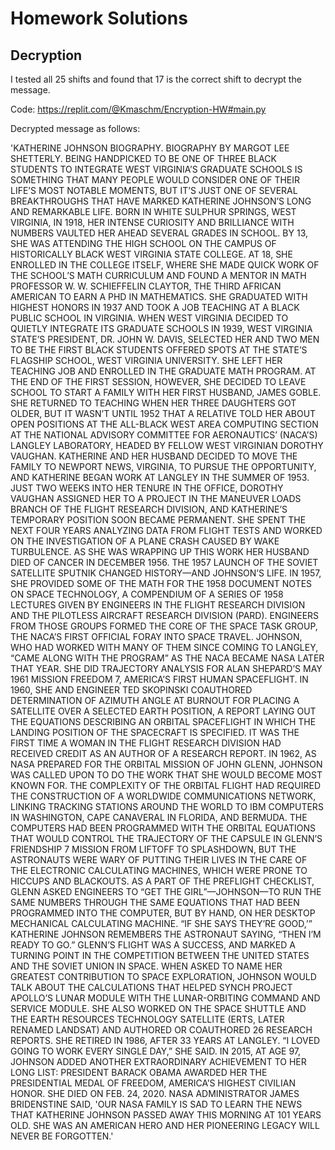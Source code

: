 # Homework Solutions

## Decryption

I tested all 25 shifts and found that 17 is the correct shift to decrypt the message.

Code:  https://replit.com/@Kmaschm/Encryption-HW#main.py

Decrypted message as follows:

'KATHERINE JOHNSON BIOGRAPHY. BIOGRAPHY BY MARGOT LEE SHETTERLY. BEING HANDPICKED TO BE ONE OF THREE BLACK STUDENTS TO INTEGRATE WEST VIRGINIA’S GRADUATE SCHOOLS IS SOMETHING THAT MANY PEOPLE WOULD CONSIDER ONE OF THEIR LIFE’S MOST NOTABLE MOMENTS, BUT IT’S JUST ONE OF SEVERAL BREAKTHROUGHS THAT HAVE MARKED KATHERINE JOHNSON’S LONG AND REMARKABLE LIFE. BORN IN WHITE SULPHUR SPRINGS, WEST VIRGINIA, IN 1918, HER INTENSE CURIOSITY AND BRILLIANCE WITH NUMBERS VAULTED HER AHEAD SEVERAL GRADES IN SCHOOL. BY 13, SHE WAS ATTENDING THE HIGH SCHOOL ON THE CAMPUS OF HISTORICALLY BLACK WEST VIRGINIA STATE COLLEGE. AT 18, SHE ENROLLED IN THE COLLEGE ITSELF, WHERE SHE MADE QUICK WORK OF THE SCHOOL’S MATH CURRICULUM AND FOUND A MENTOR IN MATH PROFESSOR W. W. SCHIEFFELIN CLAYTOR, THE THIRD AFRICAN AMERICAN TO EARN A PHD IN MATHEMATICS. SHE GRADUATED WITH HIGHEST HONORS IN 1937 AND TOOK A JOB TEACHING AT A BLACK PUBLIC SCHOOL IN VIRGINIA. WHEN WEST VIRGINIA DECIDED TO QUIETLY INTEGRATE ITS GRADUATE SCHOOLS IN 1939, WEST VIRGINIA STATE’S PRESIDENT, DR. JOHN W. DAVIS, SELECTED HER AND TWO MEN TO BE THE FIRST BLACK STUDENTS OFFERED SPOTS AT THE STATE’S FLAGSHIP SCHOOL, WEST VIRGINIA UNIVERSITY. SHE LEFT HER TEACHING JOB AND ENROLLED IN THE GRADUATE MATH PROGRAM. AT THE END OF THE FIRST SESSION, HOWEVER, SHE DECIDED TO LEAVE SCHOOL TO START A FAMILY WITH HER FIRST HUSBAND, JAMES GOBLE.  SHE RETURNED TO TEACHING WHEN HER THREE DAUGHTERS GOT OLDER, BUT IT WASN’T UNTIL 1952 THAT A RELATIVE TOLD HER ABOUT OPEN POSITIONS AT THE ALL-BLACK WEST AREA COMPUTING SECTION AT THE NATIONAL ADVISORY COMMITTEE FOR AERONAUTICS’ (NACA’S) LANGLEY LABORATORY, HEADED BY FELLOW WEST VIRGINIAN DOROTHY VAUGHAN. KATHERINE AND HER HUSBAND DECIDED TO MOVE THE FAMILY TO NEWPORT NEWS, VIRGINIA, TO PURSUE THE OPPORTUNITY, AND KATHERINE BEGAN WORK AT LANGLEY IN THE SUMMER OF 1953. JUST TWO WEEKS INTO HER TENURE IN THE OFFICE, DOROTHY VAUGHAN ASSIGNED HER TO A PROJECT IN THE MANEUVER LOADS BRANCH OF THE FLIGHT RESEARCH DIVISION, AND KATHERINE’S TEMPORARY POSITION SOON BECAME PERMANENT. SHE SPENT THE NEXT FOUR YEARS ANALYZING DATA FROM FLIGHT TESTS AND WORKED ON THE INVESTIGATION OF A PLANE CRASH CAUSED BY WAKE TURBULENCE. AS SHE WAS WRAPPING UP THIS WORK HER HUSBAND DIED OF CANCER IN DECEMBER 1956. THE 1957 LAUNCH OF THE SOVIET SATELLITE SPUTNIK CHANGED HISTORY—AND JOHNSON’S LIFE. IN 1957, SHE PROVIDED SOME OF THE MATH FOR THE 1958 DOCUMENT NOTES ON SPACE TECHNOLOGY, A COMPENDIUM OF A SERIES OF 1958 LECTURES GIVEN BY ENGINEERS IN THE FLIGHT RESEARCH DIVISION AND THE PILOTLESS AIRCRAFT RESEARCH DIVISION (PARD). ENGINEERS FROM THOSE GROUPS FORMED THE CORE OF THE SPACE TASK GROUP, THE NACA’S FIRST OFFICIAL FORAY INTO SPACE TRAVEL. JOHNSON, WHO HAD WORKED WITH MANY OF THEM SINCE COMING TO LANGLEY, “CAME ALONG WITH THE PROGRAM” AS THE NACA BECAME NASA LATER THAT YEAR. SHE DID TRAJECTORY ANALYSIS FOR ALAN SHEPARD’S MAY 1961 MISSION FREEDOM 7, AMERICA’S FIRST HUMAN SPACEFLIGHT. IN 1960, SHE AND ENGINEER TED SKOPINSKI COAUTHORED DETERMINATION OF AZIMUTH ANGLE AT BURNOUT FOR PLACING A SATELLITE OVER A SELECTED EARTH POSITION, A REPORT LAYING OUT THE EQUATIONS DESCRIBING AN ORBITAL SPACEFLIGHT IN WHICH THE LANDING POSITION OF THE SPACECRAFT IS SPECIFIED. IT WAS THE FIRST TIME A WOMAN IN THE FLIGHT RESEARCH DIVISION HAD RECEIVED CREDIT AS AN AUTHOR OF A RESEARCH REPORT. IN 1962, AS NASA PREPARED FOR THE ORBITAL MISSION OF JOHN GLENN, JOHNSON WAS CALLED UPON TO DO THE WORK THAT SHE WOULD BECOME MOST KNOWN FOR. THE COMPLEXITY OF THE ORBITAL FLIGHT HAD REQUIRED THE CONSTRUCTION OF A WORLDWIDE COMMUNICATIONS NETWORK, LINKING TRACKING STATIONS AROUND THE WORLD TO IBM COMPUTERS IN WASHINGTON, CAPE CANAVERAL IN FLORIDA, AND BERMUDA. THE COMPUTERS HAD BEEN PROGRAMMED WITH THE ORBITAL EQUATIONS THAT WOULD CONTROL THE TRAJECTORY OF THE CAPSULE IN GLENN’S FRIENDSHIP 7 MISSION FROM LIFTOFF TO SPLASHDOWN, BUT THE ASTRONAUTS WERE WARY OF PUTTING THEIR LIVES IN THE CARE OF THE ELECTRONIC CALCULATING MACHINES, WHICH WERE PRONE TO HICCUPS AND BLACKOUTS. AS A PART OF THE PREFLIGHT CHECKLIST, GLENN ASKED ENGINEERS TO “GET THE GIRL”—JOHNSON—TO RUN THE SAME NUMBERS THROUGH THE SAME EQUATIONS THAT HAD BEEN PROGRAMMED INTO THE COMPUTER, BUT BY HAND, ON HER DESKTOP MECHANICAL CALCULATING MACHINE.  “IF SHE SAYS THEY’RE GOOD,’” KATHERINE JOHNSON REMEMBERS THE ASTRONAUT SAYING, “THEN I’M READY TO GO.” GLENN’S FLIGHT WAS A SUCCESS, AND MARKED A TURNING POINT IN THE COMPETITION BETWEEN THE UNITED STATES AND THE SOVIET UNION IN SPACE. WHEN ASKED TO NAME HER GREATEST CONTRIBUTION TO SPACE EXPLORATION, JOHNSON WOULD TALK ABOUT THE CALCULATIONS THAT HELPED SYNCH PROJECT APOLLO’S LUNAR MODULE WITH THE LUNAR-ORBITING COMMAND AND SERVICE MODULE. SHE ALSO WORKED ON THE SPACE SHUTTLE AND THE EARTH RESOURCES TECHNOLOGY SATELLITE (ERTS, LATER RENAMED LANDSAT) AND AUTHORED OR COAUTHORED 26 RESEARCH REPORTS. SHE RETIRED IN 1986, AFTER 33 YEARS AT LANGLEY. “I LOVED GOING TO WORK EVERY SINGLE DAY,” SHE SAID. IN 2015, AT AGE 97, JOHNSON ADDED ANOTHER EXTRAORDINARY ACHIEVEMENT TO HER LONG LIST: PRESIDENT BARACK OBAMA AWARDED HER THE PRESIDENTIAL MEDAL OF FREEDOM, AMERICA’S HIGHEST CIVILIAN HONOR. SHE DIED ON FEB. 24, 2020. NASA ADMINISTRATOR JAMES BRIDENSTINE SAID, 'OUR NASA FAMILY IS SAD TO LEARN THE NEWS THAT KATHERINE JOHNSON PASSED AWAY THIS MORNING AT 101 YEARS OLD. SHE WAS AN AMERICAN HERO AND HER PIONEERING LEGACY WILL NEVER BE FORGOTTEN.'

